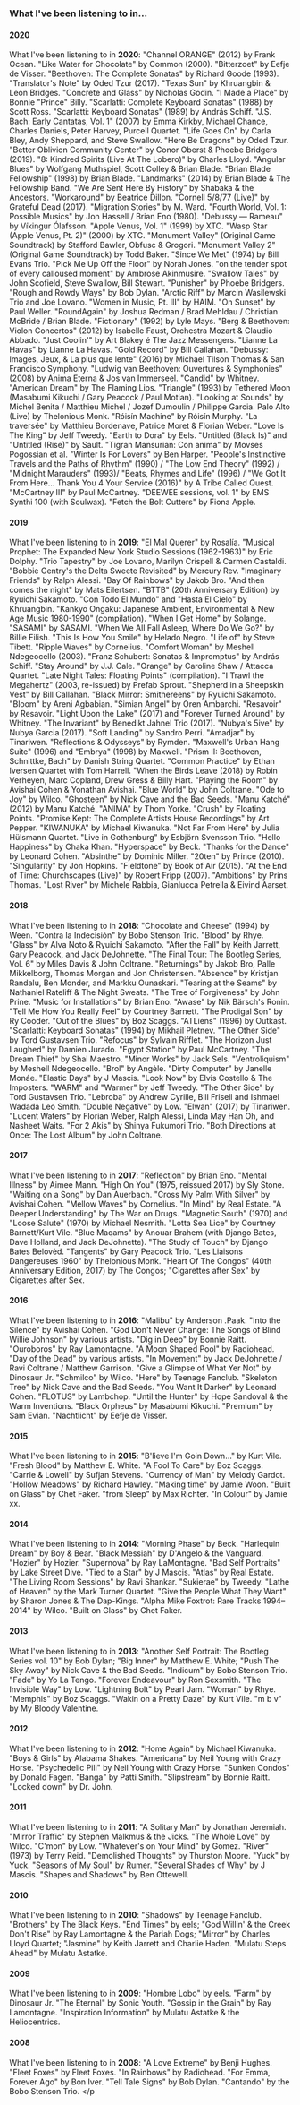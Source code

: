 ### What I've been listening to in&hellip;

#### 2020
What I've been listening to in **2020**: "Channel ORANGE" (2012) by Frank Ocean. "Like Water for Chocolate" by Common (2000). "Bitterzoet" by Eefje de Visser. "Beethoven: The Complete Sonatas" by Richard Goode (1993). "Translator's Note" by  Oded Tzur (2017). "Texas Sun" by Khruangbin &amp; Leon Bridges. "Concrete and Glass" by Nicholas Godin. "I Made a Place" by Bonnie "Prince" Billy. "Scarlatti: Complete Keyboard Sonatas" (1988) by Scott Ross. "Scarlatti: Keyboard Sonatas" (1989) by Andr&aacute;s Schiff. "J.S. Bach: Early Cantatas, Vol. 1" (2007) by Emma Kirkby, Michael Chance, Charles Daniels, Peter Harvey, Purcell Quartet. "Life Goes On" by Carla Bley, Andy Sheppard, and Steve Swallow. "Here Be Dragons" by Oded Tzur. "Better Oblivion Community Center" by Conor Oberst &amp; Phoebe Bridgers (2019). "8: Kindred Spirits (Live At The Lobero)" by Charles Lloyd. "Angular Blues" by Wolfgang Muthspiel, Scott Colley &amp; Brian Blade.  "Brian Blade Fellowship" (1998) by Brian Blade. "Landmarks" (2014) by Brian Blade &amp; The Fellowship Band. "We Are Sent Here By History" by Shabaka &amp; the Ancestors.  "Workaround" by Beatrice Dillon. "Cornell 5/8/77 (Live)" by Grateful Dead (2017). "Migration Stories" by M. Ward. "Fourth World, Vol. 1: Possible Musics" by Jon Hassell / Brian Eno (1980). "Debussy &mdash; Rameau" by V&iacute;kingur &Oacute;lafsson. "Apple Venus, Vol. 1" (1999) by XTC. "Wasp Star (Apple Venus, Pt. 2)" (2000) by XTC. "Monument Valley" (Original Game Soundtrack) by Stafford Bawler, Obfusc &amp; Grogori. "Monument Valley 2" (Original Game Soundtrack) by Todd Baker. "Since We Met" (1974) by Bill Evans Trio. "Pick Me Up Off the Floor" by Norah Jones. "on the tender spot of every calloused moment" by Ambrose Akinmusire. "Swallow Tales" by John Scofield, Steve Swallow, Bill Stewart. "Punisher" by Phoebe Bridgers. "Rough and Rowdy Ways" by Bob Dylan. "Arctic Riff" by Marcin Wasilewski Trio and Joe Lovano. "Women in Music, Pt. III" by HAIM. "On Sunset" by Paul Weller. "RoundAgain" by Joshua Redman / Brad Mehldau / Christian McBride / Brian Blade. "Fictionary" (1992) by Lyle Mays. "Berg &amp; Beethoven: Violon Concertos" (2012) by Isabelle Faust, Orchestra Mozart &amp; Claudio Abbado. "Just Coolin'" by Art Blakey &eacute; The Jazz Messengers. "Lianne La Havas" by Lianne La Havas. "Gold Record" by Bill Callahan. "Debussy: Images, Jeux, &amp; La plus que lente" (2016) by Michael Tilson Thomas &amp; San Francisco Symphony. "Ludwig van Beethoven: Ouvertures &amp; Symphonies" (2008) by Anima Eterna &amp; Jos van Immerseel. "Candid" by Whitney. "American Dream" by The Flaming Lips. "Triangle" (1993) by Tethered Moon (Masabumi Kikuchi / Gary Peacock / Paul Motian). "Looking at Sounds" by Michel Benita / Matthieu Michel / Jozef Dumoulin / Philippe Garcia. Palo Alto (Live) by Thelonious Monk. "R&oacute;is&iacute;n Machine" by R&oacute;is&iacute;n Murphy. "La travers&eacute;e" by Matthieu Bordenave, Patrice Moret &amp; Florian Weber. "Love Is The King" by Jeff Tweedy. "Earth to Dora" by Eels.  "Untitled (Black Is)" and "Untitled (Rise)" by Sault. "Tigran Mansurian: Con anima" by Movses Pogossian et al. "Winter Is For Lovers" by Ben Harper. "People's Instinctive Travels and the Paths of Rhythm" (1990) / "The Low End Theory"  (1992) / "Midnight Marauders" (1993)/ "Beats, Rhymes and Life" (1996) / "We Got It From Here... Thank You 4 Your Service (2016)" by A Tribe Called Quest. "McCartney III" by Paul McCartney. "DEEWEE sessions, vol. 1" by EMS Synthi 100 (with Soulwax). "Fetch the Bolt Cutters" by Fiona Apple.

 #### 2019     
What I've been listening to in **2019**: "El Mal Querer" by Rosal&iacute;a. "Musical Prophet: The Expanded New York Studio Sessions (1962-1963)" by Eric Dolphy. "Trio Tapestry" by Joe Lovano, Marilyn Crispell &amp; Carmen Castaldi. "Bobbie Gentry's the Delta Sweete Revisited" by Mercury Rev. "Imaginary Friends" by Ralph Alessi. "Bay Of Rainbows" by Jakob Bro. "And then comes the night" by Mats Eilertsen. "BTTB" (20th Anniversary Edition) by Ryuichi Sakamoto. "Con Todo El Mundo" and "Hasta El Cielo" by Khruangbin. "Kanky&#333; Ongaku: Japanese Ambient, Environmental &amp; New Age Music 1980-1990" (compilation). "When I Get Home" by Solange. "SASAMI" by SASAMI. 
"When We All Fall Asleep, Where Do We Go?" by Billie Eilish. "This Is How You Smile" by Helado Negro. "Life of" by Steve Tibett. "Ripple Waves" by Cornelius. "Comfort Woman" by Meshell Ndegeocello (2003). "Franz Schubert: Sonatas &amp; Impromptus" by Andr&aacute;s Schiff. "Stay Around" by J.J. Cale. "Orange" by Caroline Shaw / Attacca Quartet. "Late Night Tales: Floating Points" (compilation). "I Trawl the Megahertz" (2003, re-issued) by Prefab Sprout. "Shepherd in a Sheepskin Vest" by Bill Callahan. "Black Mirror: Smithereens" by Ryuichi Sakamoto. "Bloom" by Areni Agbabian. "Simian Angel" by Oren Ambarchi. "Resavoir" by Resavoir. "Light Upon the Lake" (2017) and "Forever Turned Around" by Whitney. "The Invariant" by Benedikt Jahnel Trio (2017). "Nubya's 5ive" by Nubya Garcia (2017). "Soft Landing" by Sandro Perri. "Amadjar" by Tinariwen. "Reflections &amp; Odysseys" by Rymden. "Maxwell's Urban Hang Suite" (1996) and "Embrya" (1998) by Maxwell. "Prism II: Beethoven, Schnittke, Bach" by Danish String Quartet. "Common Practice" by Ethan Iversen Quartet with Tom Harrell. "When the Birds Leave (2018) by Robin Verheyen, Marc Copland, Drew Gress &amp; Billy Hart. "Playing the Room" by Avishai Cohen &amp; Yonathan Avishai. "Blue World" by John Coltrane. "Ode to Joy" by Wilco. "Ghosteen" by Nick Cave and the Bad Seeds. "Manu Katch&eacute;" (2012) by Manu Katch&eacute;. "ANIMA" by Thom Yorke. "Crush" by Floating Points. "Promise Kept: The Complete Artists House Recordings" by Art Pepper. "KIWANUKA" by Michael Kiwanuka. "Not Far From Here" by Julia H&uuml;lsmann Quartet. "Live in Gothenburg" by Esbj&ouml;rn Svensson Trio. "Hello Happiness" by Chaka Khan. "Hyperspace" by Beck. "Thanks for the Dance" by Leonard Cohen.  "Absinthe" by Dominic Miller. "20ten" by Prince (2010). "Singularity" by Jon Hopkins. "Fieldtone" by Book of Air (2015). "At the End of Time: Churchscapes (Live)" by Robert Fripp (2007). "Ambitions" by Prins Thomas. "Lost River" by Michele Rabbia, Gianlucca Petrella &amp; Eivind Aarset. 
       
#### 2018     
What I've been listening to in **2018**: "Chocolate and Cheese" (1994) by Ween. "Contra la Indecisi&oacute;n" by Bobo Stenson Trio. "Blood" by Rhye. "Glass" by Alva Noto &amp; Ryuichi Sakamoto. "After the Fall" by Keith Jarrett, Gary Peacock, and Jack DeJohnette.  "The Final Tour: The Bootleg Series, Vol. 6" by Miles Davis &amp; John Coltrane.  "Returnings" by Jakob Bro, Palle Mikkelborg, Thomas Morgan and Jon Christensen. "Absence" by Kristjan Randalu, Ben Monder, and Markku Ounaskari. "Tearing at the Seams" by Nathaniel Rateliff &amp; The Night Sweats. "The Tree of Forgiveness" by John Prine.  "Music for Installations" by Brian Eno. "Awase" by Nik B&auml;rsch's Ronin. "Tell Me How You Really Feel" by Courtney Barnett. "The Prodigal Son" by Ry Cooder. "Out of the Blues" by Boz Scaggs. "ATLiens" (1996) by Outkast. "Scarlatti: Keyboard Sonatas" (1994) by Mikhail Pletnev. "The Other Side" by Tord Gustavsen Trio. "Refocus" by Sylvain Rifflet. "The Horizon Just Laughed" by Damien Jurado. "Egypt Station" by Paul McCartney. "The Dream Thief" by Shai Maestro. "Minor Works" by Jack Sels. "Ventroliquism" by Meshell Ndegeocello. "Brol" by Ang&egrave;le. "Dirty Computer" by Janelle Mon&aacute;e. "Elastic Days" by J Mascis. "Look Now" by Elvis Costello &amp; The Imposters. "WARM" and "Warmer" by Jeff Tweedy. "The Other Side" by Tord Gustavsen Trio. "Lebroba" by Andrew Cyrille, Bill Frisell and Ishmael Wadada Leo Smith. "Double Negative" by Low. "Elwan" (2017) by Tinariwen. "Lucent Waters" by Florian Weber, Ralph Alessi, Linda May Han Oh, and Nasheet Waits. "For 2 Akis" by Shinya Fukumori Trio. "Both Directions at Once: The Lost Album" by John Coltrane.
 
#### 2017 
What I've been listening to in **2017**: "Reflection" by Brian Eno. "Mental Illness" by Aimee Mann. "High On You" (1975, reissued 2017) by Sly Stone. "Waiting on a Song" by Dan Auerbach. "Cross My Palm With Silver" by Avishai Cohen. "Mellow Waves" by Cornelius. "In Mind" by Real Estate. "A Deeper Understanding" by The War on Drugs. "Magnetic South" (1970) and "Loose Salute" (1970) by Michael Nesmith. "Lotta Sea Lice" by Courtney Barnett/Kurt Vile. "Blue Maqams" by Anouar Brahem (with Django Bates, Dave Holland, and Jack DeJohnette). "The Study of Touch" by Django Bates Belov&egrave;d. "Tangents" by Gary Peacock Trio. "Les Liaisons Dangereuses 1960" by Thelonious Monk. "Heart Of The Congos" (40th Anniversary Edition, 2017) by The Congos; "Cigarettes after Sex" by Cigarettes after Sex.

#### 2016
What I've been listening to in  **2016**: "Malibu" by Anderson .Paak. "Into the Silence" by Avishai Cohen. "God Don't Never Change: The Songs of Blind Willie Johnson" by various artists. "Dig in Deep" by Bonnie Raitt. "Ouroboros" by Ray Lamontagne. "A Moon Shaped Pool" by Radiohead. "Day of the Dead" by various artists. "In Movement" by Jack DeJohnette / Ravi Coltrane / Matthew Garrison.  "Give a Glimpse of What Yer Not" by Dinosaur Jr. "Schmilco" by Wilco. "Here" by Teenage Fanclub. "Skeleton Tree" by Nick Cave and the Bad Seeds. "You Want It Darker" by Leonard Cohen. "FLOTUS" by Lambchop.  "Until the Hunter" by Hope Sandoval &amp; the Warm Inventions. "Black Orpheus" by Masabumi Kikuchi. "Premium" by Sam Evian. "Nachtlicht" by Eefje de Visser.

#### 2015
What I've been listening to in **2015**: "B'lieve I'm Goin Down&hellip;" by Kurt Vile. "Fresh Blood" by Matthew E. White. "A Fool To Care" by Boz Scaggs. "Carrie &amp; Lowell" by Sufjan Stevens. "Currency of Man" by Melody Gardot. "Hollow Meadows" by Richard Hawley. "Making time" by Jamie Woon. "Built on Glass" by Chet Faker. "from Sleep" by Max Richter. "In Colour" by Jamie xx.

#### 2014
What I've been listening to in **2014**: "Morning Phase" by Beck. "Harlequin Dream" by Boy &amp; Bear. "Black Messiah" by D'Angelo &amp; the Vanguard. "Hozier" by Hozier. "Supernova" by Ray LaMontagne. "Bad Self Portraits" by Lake Street Dive. "Tied to a Star" by J Mascis. "Atlas" by Real Estate. "The Living Room Sessions" by Ravi Shankar. "Sukierae" by Tweedy. "Lathe of Heaven" by the Mark Turner Quartet. "Give the People What They Want" by Sharon Jones &amp; The Dap-Kings. "Alpha Mike Foxtrot: Rare Tracks 1994&ndash;2014" by Wilco. "Built on Glass" by Chet Faker.

#### 2013
What I've been listening to in **2013**: "Another Self Portrait: The Bootleg Series vol. 10" by Bob Dylan; "Big Inner" by Matthew E. White; "Push The Sky Away" by Nick Cave &amp; the Bad Seeds. "Indicum" by Bobo Stenson Trio. "Fade" by Yo La Tengo. "Forever Endeavour" by Ron Sexsmith. "The Invisible Way" by Low. "Lightning Bolt" by Pearl Jam. "Woman" by Rhye. "Memphis" by Boz Scaggs. "Wakin on a Pretty Daze" by Kurt Vile. "m b v" by My Bloody Valentine.

#### 2012
What I've been listening to in **2012**: "Home Again" by Michael Kiwanuka. "Boys &amp; Girls" by Alabama Shakes. "Americana" by Neil Young with Crazy Horse. "Psychedelic Pill" by Neil Young with Crazy Horse. "Sunken Condos" by Donald Fagen. "Banga" by Patti Smith. "Slipstream" by Bonnie Raitt. "Locked down" by Dr. John.

#### 2011
What I've been listening to in **2011**: "A Solitary Man" by Jonathan Jeremiah. "Mirror Traffic" by Stephen Malkmus &amp; the Jicks. "The Whole Love" by Wilco. "C'mon" by Low. "Whatever's on Your Mind" by Gomez. "River" (1973) by Terry Reid. "Demolished Thoughts" by Thurston Moore. "Yuck" by Yuck. "Seasons of My Soul" by Rumer. "Several Shades of Why" by J Mascis. "Shapes and Shadows" by Ben Ottewell. 

#### 2010
What I've been listening to in **2010**: "Shadows" by Teenage Fanclub. "Brothers" by The Black Keys. "End Times" by eels; "God Willin' &amp; the Creek Don't Rise" by Ray Lamontagne &amp; the Pariah Dogs; "Mirror" by Charles Lloyd Quartet; "Jasmine" by Keith Jarrett and Charlie Haden. "Mulatu Steps Ahead" by Mulatu Astatke.

#### 2009
What I've been listening to in **2009**: "Hombre Lobo" by eels. "Farm" by Dinosaur Jr. "The Eternal" by Sonic Youth. "Gossip in the Grain" by Ray Lamontagne. "Inspiration Information" by Mulatu Astatke &amp; the Heliocentrics.

#### 2008
What I've been listening to in **2008**: "A Love Extreme" by Benji Hughes. "Fleet Foxes" by Fleet Foxes. "In Rainbows" by Radiohead. "For Emma, Forever Ago" by Bon Iver. "Tell Tale Signs" by Bob Dylan. "Cantando" by the Bobo Stenson Trio. </p

